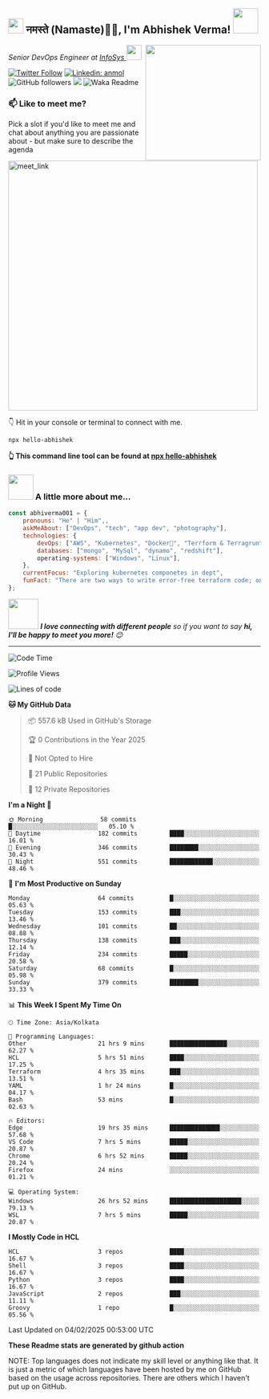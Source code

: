 <h2><img src="https://emojis.slackmojis.com/emojis/images/1531849430/4246/blob-sunglasses.gif?1531849430" width="30"/> नमस्ते (Namaste)🙏🏻, I'm Abhishek Verma! <img src="https://media.giphy.com/media/12oufCB0MyZ1Go/giphy.gif" width="50"></h2>
<img align='right' src="https://media.giphy.com/media/M9gbBd9nbDrOTu1Mqx/giphy.gif" width="230">
<p><em>Senior DevOps Engineer at <a href="https://www.infosys.com/">InfoSys
</a><img src="https://media.giphy.com/media/WUlplcMpOCEmTGBtBW/giphy.gif" width="30"> 
</em></p>

[![Twitter Follow](https://img.shields.io/twitter/follow/misteranmol?label=Follow)](https://twitter.com/intent/follow?screen_name=AbAbhishekverma)
[![Linkedin: anmol](https://img.shields.io/badge/-abhishek-blue?style=flat-square&logo=Linkedin&logoColor=white&link=https://www.linkedin.com/in/abhiverma001/)](https://www.linkedin.com/in/abhiverma001/)
![GitHub followers](https://img.shields.io/github/followers/abhiverma001?label=Follow&style=social)
![](https://visitor-badge.glitch.me/badge?page_id=anmol098.anmol098)
![Waka Readme](https://wakatime.com/badge/user/d23527f0-66b1-4a3f-9db5-c346e05aefa5.svg)

### 📫 Like to meet me?

Pick a slot if you'd like to meet me and chat about anything you are passionate about - but make sure to describe the agenda

<a href="https://calendly.com/ab-abhishekverma096/30min" target="_blank"><img width="498" alt="meet_link" src="https://user-images.githubusercontent.com/15426564/144297439-f530f383-e73e-41e0-9914-a9b7d3f432e5.png"></a>

👇 Hit in your console or terminal to connect with me.

```bash
npx hello-abhishek
```
**👆 This command line tool can be found at [npx hello-abhishek](https://github.com/abhiverma001/introduction-npm-package)**

### <img src="https://media.giphy.com/media/VgCDAzcKvsR6OM0uWg/giphy.gif" width="50"> A little more about me...  

```javascript
const abhiverma001 = {
    pronouns: "He" | "Him",,
    askMeAbout: ["DevOps", "tech", "app dev", "photography"],
    technologies: {
        devOps: ["AWS", "Kubernetes", "Docker🐳", "Terrform & Terragrunt", "Bash-Scripting", "CI-CD", "GitHub-Action", "Jenkins", "Spinnaker", "Datadog/New-Relic", "CloudFlare/Route53", "Nginx"],
        databases: ["mongo", "MySql", "dynamo", "redshift"],
        operating-systems: ["Windows", "Linux"],
    },
    currentFocus: "Exploring kubernetes componetes in dept",
    funFact: "There are two ways to write error-free terraform code; only the third one works"
};
```

<img src="https://media.giphy.com/media/LnQjpWaON8nhr21vNW/giphy.gif" width="60"> <em><b>I love connecting with different people</b> so if you want to say <b>hi, I'll be happy to meet you more!</b> 😊</em>

---
<!--START_SECTION:waka-->
![Code Time](http://img.shields.io/badge/Code%20Time-723%20hrs%204%20mins-blue)

![Profile Views](http://img.shields.io/badge/Profile%20Views-0-blue)

![Lines of code](https://img.shields.io/badge/From%20Hello%20World%20I%27ve%20Written-219.6%20thousand%20lines%20of%20code-blue)

**🐱 My GitHub Data** 

> 📦 557.6 kB Used in GitHub's Storage 
 > 
> 🏆 0 Contributions in the Year 2025
 > 
> 🚫 Not Opted to Hire
 > 
> 📜 21 Public Repositories 
 > 
> 🔑 12 Private Repositories 
 > 
**I'm a Night 🦉** 

```text
🌞 Morning                58 commits          █░░░░░░░░░░░░░░░░░░░░░░░░   05.10 % 
🌆 Daytime                182 commits         ████░░░░░░░░░░░░░░░░░░░░░   16.01 % 
🌃 Evening                346 commits         ████████░░░░░░░░░░░░░░░░░   30.43 % 
🌙 Night                  551 commits         ████████████░░░░░░░░░░░░░   48.46 % 
```
📅 **I'm Most Productive on Sunday** 

```text
Monday                   64 commits          █░░░░░░░░░░░░░░░░░░░░░░░░   05.63 % 
Tuesday                  153 commits         ███░░░░░░░░░░░░░░░░░░░░░░   13.46 % 
Wednesday                101 commits         ██░░░░░░░░░░░░░░░░░░░░░░░   08.88 % 
Thursday                 138 commits         ███░░░░░░░░░░░░░░░░░░░░░░   12.14 % 
Friday                   234 commits         █████░░░░░░░░░░░░░░░░░░░░   20.58 % 
Saturday                 68 commits          █░░░░░░░░░░░░░░░░░░░░░░░░   05.98 % 
Sunday                   379 commits         ████████░░░░░░░░░░░░░░░░░   33.33 % 
```


📊 **This Week I Spent My Time On** 

```text
🕑︎ Time Zone: Asia/Kolkata

💬 Programming Languages: 
Other                    21 hrs 9 mins       ████████████████░░░░░░░░░   62.27 % 
HCL                      5 hrs 51 mins       ████░░░░░░░░░░░░░░░░░░░░░   17.25 % 
Terraform                4 hrs 35 mins       ███░░░░░░░░░░░░░░░░░░░░░░   13.51 % 
YAML                     1 hr 24 mins        █░░░░░░░░░░░░░░░░░░░░░░░░   04.17 % 
Bash                     53 mins             █░░░░░░░░░░░░░░░░░░░░░░░░   02.63 % 

🔥 Editors: 
Edge                     19 hrs 35 mins      ██████████████░░░░░░░░░░░   57.68 % 
VS Code                  7 hrs 5 mins        █████░░░░░░░░░░░░░░░░░░░░   20.87 % 
Chrome                   6 hrs 52 mins       █████░░░░░░░░░░░░░░░░░░░░   20.24 % 
Firefox                  24 mins             ░░░░░░░░░░░░░░░░░░░░░░░░░   01.21 % 

💻 Operating System: 
Windows                  26 hrs 52 mins      ████████████████████░░░░░   79.13 % 
WSL                      7 hrs 5 mins        █████░░░░░░░░░░░░░░░░░░░░   20.87 % 
```

**I Mostly Code in HCL** 

```text
HCL                      3 repos             ████░░░░░░░░░░░░░░░░░░░░░   16.67 % 
Shell                    3 repos             ████░░░░░░░░░░░░░░░░░░░░░   16.67 % 
Python                   3 repos             ████░░░░░░░░░░░░░░░░░░░░░   16.67 % 
JavaScript               2 repos             ███░░░░░░░░░░░░░░░░░░░░░░   11.11 % 
Groovy                   1 repo              █░░░░░░░░░░░░░░░░░░░░░░░░   05.56 % 
```




 Last Updated on 04/02/2025 00:53:00 UTC
<!--END_SECTION:waka-->

**These Readme stats are generated by github action**

NOTE: Top languages does not indicate my skill level or anything like that. It is just a metric of which languages have been hosted by me on GitHub based on the usage across repositories. There are others which I haven't put up on GitHub.
